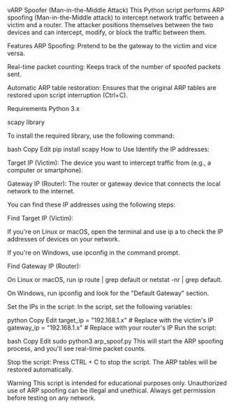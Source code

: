 vARP Spoofer (Man-in-the-Middle Attack)
This Python script performs ARP spoofing (Man-in-the-Middle attack) to intercept network traffic between a victim and a router. The attacker positions themselves between the two devices and can intercept, modify, or block the traffic between them.

Features
ARP Spoofing: Pretend to be the gateway to the victim and vice versa.

Real-time packet counting: Keeps track of the number of spoofed packets sent.

Automatic ARP table restoration: Ensures that the original ARP tables are restored upon script interruption (Ctrl+C).

Requirements
Python 3.x

scapy library

To install the required library, use the following command:

bash
Copy
Edit
pip install scapy
How to Use
Identify the IP addresses:

Target IP (Victim): The device you want to intercept traffic from (e.g., a computer or smartphone).

Gateway IP (Router): The router or gateway device that connects the local network to the internet.

You can find these IP addresses using the following steps:

Find Target IP (Victim):

If you're on Linux or macOS, open the terminal and use ip a to check the IP addresses of devices on your network.

If you're on Windows, use ipconfig in the command prompt.

Find Gateway IP (Router):

On Linux or macOS, run ip route | grep default or netstat -nr | grep default.

On Windows, run ipconfig and look for the "Default Gateway" section.

Set the IPs in the script: In the script, set the following variables:

python
Copy
Edit
target_ip = "192.168.1.x"   # Replace with the victim's IP
gateway_ip = "192.168.1.x"  # Replace with your router's IP
Run the script:

bash
Copy
Edit
sudo python3 arp_spoof.py
This will start the ARP spoofing process, and you'll see real-time packet counts.

Stop the script: Press CTRL + C to stop the script. The ARP tables will be restored automatically.

Warning
This script is intended for educational purposes only. Unauthorized use of ARP spoofing can be illegal and unethical. Always get permission before testing on any network.
